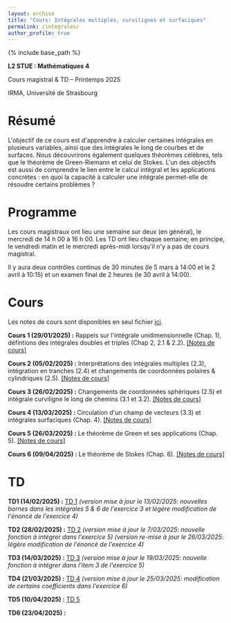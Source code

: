 ```yaml
---
layout: archive
title: "Cours: Intégrales multiples, curvilignes et surfaciques"
permalink: /integrales/
author_profile: true
---
```


{% include base_path %}

**L2 STUE : Mathématiques 4**  

Cours magistral & TD – Printemps 2025  

IRMA, Université de Strasbourg  

# Résumé  

L'objectif de ce cours est d'apprendre à calculer certaines intégrales en plusieurs variables, ainsi que des intégrales le long de courbes et de surfaces. Nous découvrirons également quelques théorèmes célèbres, tels que le théorème de Green-Riemann et celui de Stokes. L'un des objectifs est aussi de comprendre le lien entre le calcul intégral et les applications concrètes : en quoi la capacité à calculer une intégrale permet-elle de résoudre certains problèmes ?  

# Programme  

Les cours magistraux ont lieu une semaine sur deux (en général), le mercredi de 14 h 00 à 16 h 00. Les TD ont lieu chaque semaine; en principe, le vendredi matin et le mercredi après-midi lorsqu'il n'y a pas de cours magistral.  

Il y aura deux contrôles continus de 30 minutes (le 5 mars à 14:00 et le 2 avril à 10:15) et un examen final de 2 heures (le 30 avril à 14:00).  

# Cours

Les notes de cours sont disponibles en seul fichier [ici](http://arnaudmaret.github.io/files/cours.pdf).

**Cours 1 (29/01/2025) :** Rappels sur l'intégrale unidimensionnelle (Chap. 1), défintions des intégrales doubles et triples (Chap 2, 2.1 & 2.2). [[Notes de cours]](http://arnaudmaret.github.io/files/cours-1.pdf) 

**Cours 2 (05/02/2025) :** Interprétations des intégrales multiples (2.3), intégration en tranches (2.4) et changements de coordonnées polaires & cylindriques (2.5). [[Notes de cours]](http://arnaudmaret.github.io/files/cours-2.pdf) 

**Cours 3 (26/02/2025) :** Changements de coordonnées sphériques (2.5) et intégrale curviligne le long de chemins (3.1 et 3.2). [[Notes de cours]](http://arnaudmaret.github.io/files/cours-3.pdf) 

**Cours 4 (13/03/2025) :** Circulation d'un champ de vecteurs (3.3) et intégrales surfaciques (Chap. 4). [[Notes de cours]](http://arnaudmaret.github.io/files/cours-4.pdf) 

**Cours 5 (26/03/2025) :** Le théorème de Green et ses applications (Chap. 5). [[Notes de cours]](http://arnaudmaret.github.io/files/cours-5.pdf)

**Cours 6 (09/04/2025) :** Le théorème de Stokes (Chap. 6). [[Notes de cours]](http://arnaudmaret.github.io/files/cours-6.pdf) 

# TD  

**TD1 (14/02/2025) :** [TD 1](http://arnaudmaret.github.io/files/TD1.pdf)
*(version mise à jour le 13/02/2025: nouvelles bornes dans les intégrales 5 & 6 de l'exercice 3 et légère modification de l'énoncé de l'exercice 4)*

**TD2 (28/02/2025) :** [TD 2](http://arnaudmaret.github.io/files/TD2.pdf)
*(version mise à jour le 7/03/2025: nouvelle fonction à intégrer dans l'exercice 5)*
*(version re-mise à jour le 26/03/2025: légère modification de l'énoncé de l'exercice 4)*

**TD3 (14/03/2025) :** [TD 3](http://arnaudmaret.github.io/files/TD3.pdf)
*(version mise à jour le 19/03/2025: nouvelle fonction à intégrer dans l'item 3 de l'exercice 5)*

**TD4 (21/03/2025) :** [TD 4](http://arnaudmaret.github.io/files/TD4.pdf)
*(version mise à jour le 25/03/2025: modification de certains coefficients dans l'exercice 6)*

**TD5 (10/04/2025) :** [TD 5](http://arnaudmaret.github.io/files/TD5.pdf)

**TD6 (23/04/2025) :** 
